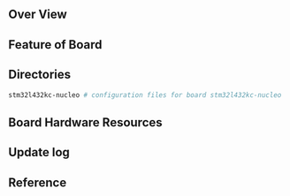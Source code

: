 ## Over View

## Feature of Board

## Directories

```sh
stm32l432kc-nucleo # configuration files for board stm32l432kc-nucleo
```

## Board Hardware Resources

## Update log

## Reference
